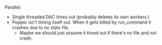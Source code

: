 Parallel:
  - Single threaded DAC times out (probably deletes its own workers.)
  - Popper isn't timing itself out. When it gets killed by run_command it crashes due to no stats file.
    - Maybe we should just assume it timed out if there's no file and not crash.